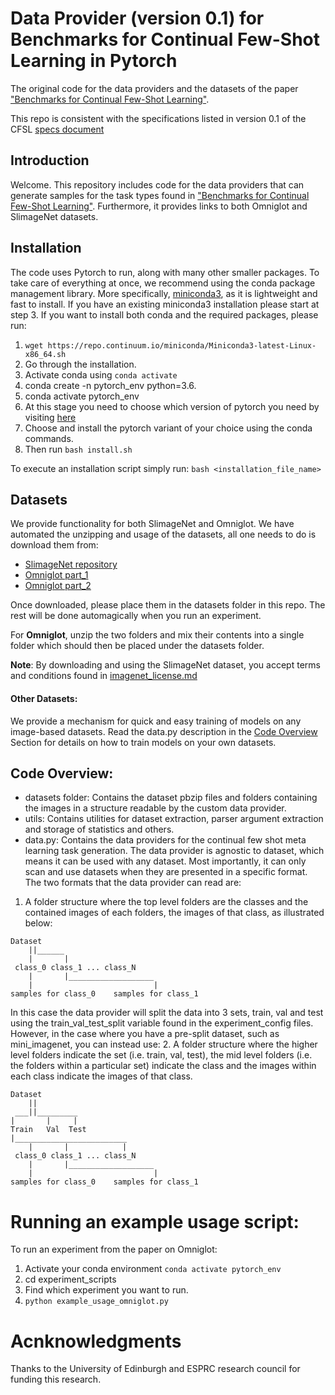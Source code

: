 # Data Provider (version 0.1) for Benchmarks for Continual Few-Shot Learning in Pytorch
The original code for the data providers and the datasets of the paper ["Benchmarks for Continual Few-Shot Learning"](). 

This repo is consistent with the specifications listed in version 0.1 of the CFSL [specs document](https://github.com/AntreasAntoniou/FewShotContinualLearningDataProvider/blob/master/Specification_for_Continual_Few_Shot_Learning.pdf)

## Introduction

Welcome. This repository includes code for the data providers that can generate samples for the task types found in ["Benchmarks for Continual Few-Shot Learning"]().
Furthermore, it provides links to both Omniglot and SlimageNet datasets.

## Installation

The code uses Pytorch to run, along with many other smaller packages. To take care of everything at once, we recommend 
using the conda package management library. More specifically, 
[miniconda3](https://repo.continuum.io/miniconda/Miniconda3-latest-Linux-x86_64.sh), as it is lightweight and fast to install.
If you have an existing miniconda3 installation please start at step 3. 
If you want to  install both conda and the required packages, please run:
 1. ```wget https://repo.continuum.io/miniconda/Miniconda3-latest-Linux-x86_64.sh```
 2. Go through the installation.
 3. Activate conda using ```conda activate```
 4. conda create -n pytorch_env python=3.6.
 5. conda activate pytorch_env
 6. At this stage you need to choose which version of pytorch you need by visiting [here](https://pytorch.org/get-started/locally/)
 7. Choose and install the pytorch variant of your choice using the conda commands.
 8. Then run ```bash install.sh```

To execute an installation script simply run:
```bash <installation_file_name>```


## Datasets
We provide functionality for both SlimageNet and Omniglot. We have automated the unzipping and usage of the datasets, all one needs to do is download them from:

- [SlimageNet repository]()
- [Omniglot part_1](https://github.com/brendenlake/omniglot/blob/master/python/images_background.zip)
- [Omniglot part_2](https://github.com/brendenlake/omniglot/blob/master/python/images_evaluation.zip)

Once downloaded, please place them in the datasets folder in this repo. The rest will be done automagically when you 
run an experiment.

For **Omniglot**, unzip the two folders and mix their contents into a single folder which should then be placed under the 
datasets folder.

**Note**: By downloading and using the SlimageNet dataset, you accept terms and conditions found in [imagenet_license.md](https://github.com/AntreasAntoniou/HowToTrainYourMAMLPytorch/blob/master/imagenet_license.md) 

#### Other Datasets:
We provide a mechanism for quick and easy training of models on any image-based datasets. 
Read the data.py description in the [Code Overview](#code-overview) Section for details on how to train models on your own datasets.  

## Code Overview:

- datasets folder: Contains the dataset pbzip files and folders containing the images in a structure readable by the 
custom data provider.
- utils: Contains utilities for dataset extraction, parser argument extraction and storage of statistics and others.
- data.py: Contains the data providers for the continual few shot meta learning task generation. The data provider is agnostic
to dataset, which means it can be used with any dataset. Most importantly, it can only scan and use datasets when they 
are presented in a specific format. The two formats that the data provider can read are:
1. A folder structure where the top level folders are the classes and the contained images of each folders, the images 
of that class, as illustrated below:
```
Dataset
    ||______
    |       |
 class_0 class_1 ... class_N
    |       |___________________
    |                           |
samples for class_0    samples for class_1
```
In this case the data provider will split the data into 3 sets, train, val and test using the train_val_test_split 
variable found in the experiment_config files. However, in the case where you have a pre-split dataset, such 
as mini_imagenet, you can instead use:
2. A folder structure where the higher level folders indicate the set (i.e. train, val, test), the mid level folders 
(i.e. the folders within a particular set) indicate the class and the images within each class indicate the images of 
that class.
```
Dataset
    ||
 ___||_________
|       |     |
Train   Val  Test
|_________________________
    |       |            |
 class_0 class_1 ... class_N
    |       |___________________
    |                           |
samples for class_0    samples for class_1
```

# Running an example usage script:

To run an experiment from the paper on Omniglot:
1. Activate your conda environment ```conda activate pytorch_env```
2. cd experiment_scripts
3. Find which experiment you want to run.
4. ```python example_usage_omniglot.py```


# Acnknowledgments
Thanks to the University of Edinburgh and ESPRC research council for funding this research.
 
 

